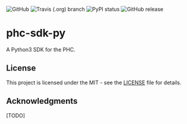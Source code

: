 ![GitHub](https://img.shields.io/github/license/lifeomic/phc-sdk-py.svg?style=for-the-badge)
![Travis (.org) branch](https://img.shields.io/travis/lifeomic/phc-sdk-py/master.svg?style=for-the-badge)
![PyPI status](https://img.shields.io/pypi/status/phc-sdk-py.svg?style=for-the-badge)
![GitHub release](https://img.shields.io/github/release/lifeomic/phc-sdk-py.svg?style=for-the-badge)

# phc-sdk-py

A Python3 SDK for the PHC.

## License

This project is licensed under the MIT - see the [LICENSE](LICENSE.txt) file for details.

## Acknowledgments

[TODO]